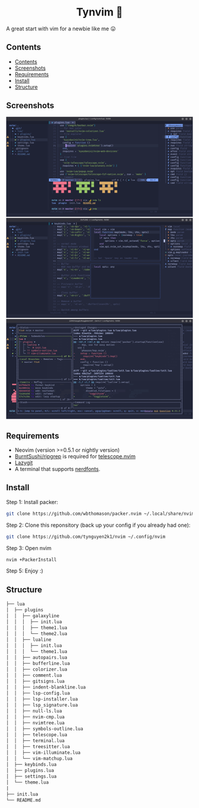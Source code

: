 <h1 align="center">Tynvim 🐍</h1>

A great start with vim for a newbie like me 😛


## Contents
- [Contents](#contents)
- [Screenshots](#screenshots)
- [Requirements](#requirements)
- [Install](#install)
- [Structure](#structure)

## Screenshots
![Pic1](https://raw.githubusercontent.com/tynguyen2k1/files/main/nvim_image/Screenshot_nvim1.png)
![Pic2](https://raw.githubusercontent.com/tynguyen2k1/files/main/nvim_image/Screenshot_nvim2.png)
![Pic3](https://raw.githubusercontent.com/tynguyen2k1/files/main/nvim_image/Screenshot_nvim3.png)

## Requirements
- Neovim (version >=0.5.1 or nightly version)
- [BurntSushi/ripgrep](https://github.com/BurntSushi/ripgrep) is required for [telescope.nvim](https://github.com/nvim-telescope/telescope.nvim)
- [Lazygit](https://github.com/jesseduffield/lazygit)
- A terminal that supports [nerdfonts](https://github.com/ryanoasis/nerd-fonts).

## Install
Step 1: Install packer:
```bash
git clone https://github.com/wbthomason/packer.nvim ~/.local/share/nvim/site/pack/packer/start/packer.nvim
```
Step 2: Clone this reponsitory (back up your config if you already had one):
```bash
git clone https://github.com/tynguyen2k1/nvim ~/.config/nvim
```
Step 3: Open nvim
```bash
nvim +PackerInstall
```
Step 5: Enjoy :)

## Structure
```
├── lua
│  ├── plugins
│  │  ├── galaxyline
│  │  │  ├── init.lua
│  │  │  ├── theme1.lua
│  │  │  └── theme2.lua
│  │  ├── lualine
│  │  │  ├── init.lua
│  │  │  └── theme1.lua
│  │  ├── autopairs.lua
│  │  ├── bufferline.lua
│  │  ├── colorizer.lua
│  │  ├── comment.lua
│  │  ├── gitsigns.lua
│  │  ├── indent-blankline.lua
│  │  ├── lsp-config.lua
│  │  ├── lsp-installer.lua
│  │  ├── lsp_signature.lua
│  │  ├── null-ls.lua
│  │  ├── nvim-cmp.lua
│  │  ├── nvimtree.lua
│  │  ├── symbols-outline.lua
│  │  ├── telescope.lua
│  │  ├── terminal.lua
│  │  ├── treesitter.lua
│  │  ├── vim-illuminate.lua
│  │  └── vim-matchup.lua
│  ├── keybinds.lua
│  ├── plugins.lua
│  ├── settings.lua
│  └── theme.lua
|
├── init.lua
└── README.md
```
